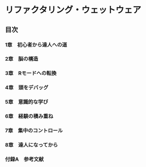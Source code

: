# リファクタリング・ウェットウェア

## 目次
### 1章　初心者から達人への道
### 2章　脳の構造
### 3章　Rモードへの転換
### 4章　頭をデバッグ
### 5章　意識的な学び
### 6章　経験の積み重ね
### 7章　集中のコントロール
### 8章　達人になってから
### 付録A　参考文献
